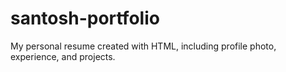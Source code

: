 # santosh-portfolio
My personal resume created with HTML, including profile photo, experience, and projects.
